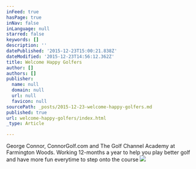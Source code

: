 ```yaml
---
inFeed: true
hasPage: true
inNav: false
inLanguage: null
starred: false
keywords: []
description: ''
datePublished: '2015-12-23T15:00:21.838Z'
dateModified: '2015-12-23T14:56:12.362Z'
title: Welcome Happy Golfers
author: []
authors: []
publisher:
  name: null
  domain: null
  url: null
  favicon: null
sourcePath: _posts/2015-12-23-welcome-happy-golfers.md
published: true
url: welcome-happy-golfers/index.html
_type: Article

---
```

George Connor, ConnorGolf.com and The Golf Channel Academy at Farmington Woods.  Working 12-months a year to help you play better golf and have more fun everytime to step onto the course
![](https://the-grid-user-content.s3-us-west-2.amazonaws.com/1ff3a377-7406-4eeb-a565-54b95b86d901.jpg)
